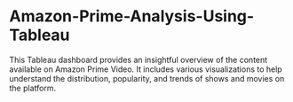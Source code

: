# Amazon-Prime-Analysis-Using-Tableau
This Tableau dashboard provides an insightful overview of the content available on Amazon Prime Video. It includes various visualizations to help understand the distribution, popularity, and trends of shows and movies on the platform.
